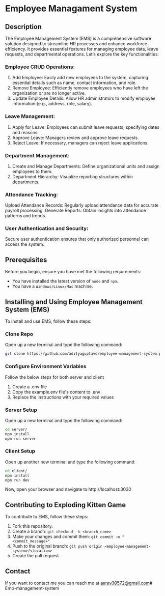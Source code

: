 # Employee Managament System

## Description

The Employee Management System (EMS) is a comprehensive software solution designed to streamline HR processes and enhance workforce efficiency. It provides essential features for managing employee data, leave requests, and departmental operations. Let’s explore the key functionalities:

### Employee CRUD Operations:
1. Add Employee: Easily add new employees to the system, capturing essential details such as name, contact information, and role.
2. Remove Employee: Efficiently remove employees who have left the organization or are no longer active.
3. Update Employee Details: Allow HR administrators to modify employee information (e.g., address, role, salary).

### Leave Management:
1. Apply for Leave: Employees can submit leave requests, specifying dates and reasons.
2. Approve Leave: Managers review and approve leave requests.
3. Reject Leave: If necessary, managers can reject leave applications.

### Department Management:
1. Create and Manage Departments: Define organizational units and assign employees to them.
2. Department Hierarchy: Visualize reporting structures within departments.

### Attendance Tracking:
Upload Attendance Records: Regularly upload attendance data for accurate payroll processing.
Generate Reports: Obtain insights into attendance patterns and trends.

### User Authentication and Security:
Secure user authentication ensures that only authorized personnel can access the system.

## Prerequisites

Before you begin, ensure you have met the following requirements:

- You have installed the latest version of `node` and `npm`.
- You have a `Windows/Linux/Mac` machine.

## Installing and Using Employee Management System (EMS)

To install and use EMS, follow these steps:

### Clone Repo
Open up a new terminal and type the following command:
```bash
git clone https://github.com/adityaguptavd/employee-management-system.git
```

### Configure Environment Variables
Follow the below steps for both server and client
1. Create a .env file
2. Copy the example.env file's content to .env
3. Replace the instructions with your required values

### Server Setup

Open up a new terminal and type the following command:
```bash
cd server/
npm install
npm run server
```

### Client Setup
Open up another new terminal and type the following command:
```bash
cd client/
npm install
npm run dev
```

Now, open your browser and navigate to http://localhost:3030

## Contributing to Exploding Kitten Game
To contribute to EMS, follow these steps:

1. Fork this repository.
2. Create a branch: ```git checkout -b <branch_name>```
3. Make your changes and commit them: ```git commit -m "<commit_message>"```
4. Push to the original branch: ```git push origin <employee-management-system>/<location>```
5. Create the pull request.

## Contact
If you want to contact me you can reach me at aarav30572@gmail.com#   E m p - m a n a g e m e n t - s y s t e m  
 